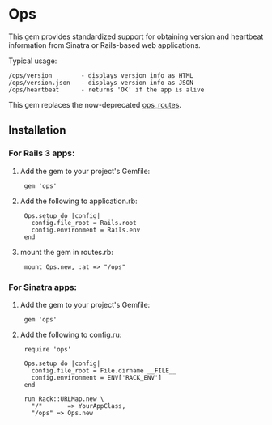 Ops
===

This gem provides standardized support for obtaining version and heartbeat information from Sinatra or Rails-based web applications.

Typical usage:

	/ops/version 		- displays version info as HTML
	/ops/version.json	- displays version info as JSON
	/ops/heartbeat		- returns 'OK' if the app is alive

This gem replaces the now-deprecated [ops_routes](https://github.com/primedia/ops_routes).


Installation
------------

### For Rails 3 apps:

1. Add the gem to your project's Gemfile:
	
		gem 'ops'

2. Add the following to application.rb:

        Ops.setup do |config|
          config.file_root = Rails.root
          config.environment = Rails.env
    	end
    
3. mount the gem in routes.rb:

		mount Ops.new, :at => "/ops"
  
### For Sinatra apps:

1. Add the gem to your project's Gemfile:
	
		gem 'ops'

2. Add the following to config.ru:

		require 'ops'

		Ops.setup do |config|
		  config.file_root = File.dirname __FILE__
		  config.environment = ENV['RACK_ENV'] 
		end
		
		run Rack::URLMap.new \
		  "/"       => YourAppClass,
		  "/ops" => Ops.new		